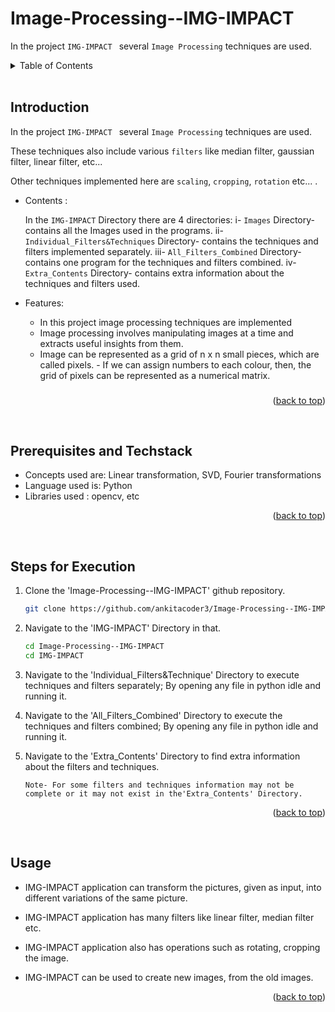 # Image-Processing--IMG-IMPACT

In the project ```IMG-IMPACT ``` several    ```Image Processing``` techniques are used.



<details>
  <summary color= blue >Table of Contents</summary>
<li>Introduction</li>
<li> Prerequisites and Techstack</li>
<li> Steps for execution</li>
<li> Usage</li>
</details>
</br>

## Introduction
In the project ```IMG-IMPACT ``` several    ```Image Processing``` techniques are used. 

These techniques also include various ```filters``` like median filter, gaussian filter, linear filter, etc... 

Other techniques implemented here are ```scaling```, ```cropping```, ```rotation``` etc... .

* Contents :

  In the ```IMG-IMPACT``` Directory there are 4 directories:
    i- ```Images``` Directory- contains all the Images used in the programs.
    ii- ```Individual_Filters&Techniques``` Directory- contains the techniques and filters implemented separately.
     iii- ```All_Filters_Combined``` Directory- contains one program for the techniques and filters combined.
     iv- ```Extra_Contents``` Directory- contains extra information about the techniques and filters used.

* Features:

    - In this project image processing techniques are implemented
    - Image processing involves manipulating images at a time and extracts useful insights from them.
    - Image can be represented as a grid of n x n small pieces, which are called pixels. 
               - If we can assign numbers to each colour, then, the grid of pixels can be represented as a numerical matrix.
 ###
###

###
###

  <p align="right">(<a href="#readme-top">back to top</a>)</p>
  </br>

<!--
## Objective
* To transform an image to implement techniques, like image rotation, cropping, image smoothening, filters etc
* The techniques mentioned above are implemented using concepts such as linear transformation and SVD
###
###

  <p align="right">(<a href="#readme-top">back to top</a>)</p>
  </br>



  <p align="right">(<a href="#readme-top">back to top</a>)</p>
  </br>
  -->

## Prerequisites and Techstack
  * Concepts used are:  Linear transformation, SVD, Fourier transformations
  * Language used is: Python
  * Libraries used : opencv, etc


  <p align="right">(<a href="#readme-top">back to top</a>)</p>
  </br>
  
  

 
## Steps for Execution

  1. Clone the 'Image-Processing--IMG-IMPACT' github repository.
     ```sh
     git clone https://github.com/ankitacoder3/Image-Processing--IMG-IMPACT.git
      ```
 2. Navigate to the 'IMG-IMPACT' Directory in that.
    ```sh
    cd Image-Processing--IMG-IMPACT
    cd IMG-IMPACT
    ```

  3. Navigate to the 'Individual_Filters&Technique' Directory to execute techniques and filters separately; By opening any file in python idle and running it.
4. Navigate to the 'All_Filters_Combined' Directory to execute the techniques and filters combined; By opening any file in python idle and running it.
 5. Navigate to the 'Extra_Contents' Directory to find extra information about the filters and techniques.

        Note- For some filters and techniques information may not be complete or it may not exist in the'Extra_Contents' Directory.
  
  
  
  <p align="right">(<a href="#readme-top">back to top</a>)</p>
  </br>

## Usage

* IMG-IMPACT application can transform the pictures, given as input, into different variations of the same picture.
* IMG-IMPACT application has many filters like linear filter, median filter etc.
* IMG-IMPACT application also has operations such as rotating, cropping the image.
* IMG-IMPACT can be used to create new images, from the old images.

  <p align="right">(<a href="#readme-top">back to top</a>)</p>
  </br>
